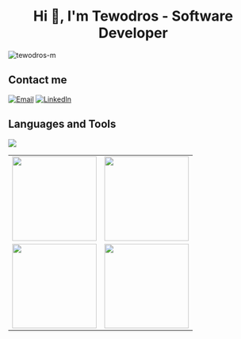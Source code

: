 <!--<img alt="banner" align="center"  width="80%" height="300px" src="https://cdn.dribbble.com/users/2069402/screenshots/5574718/gif-4mb.gif"> -->
<h1 align="center">Hi 👋, I'm Tewodros - Software Developer</h1>
<p align="left"> <img src="https://komarev.com/ghpvc/?username=tewodros-m&label=Profile%20views&color=0e75b6&style=flat" alt="tewodros-m" /> </p>

## Contact me
[![Email](https://img.shields.io/badge/Email-D14836?style=for-the-badge&logo=gmail&logoColor=white)](mailto:tewodrosmengie@gmail.com)
[![LinkedIn](https://img.shields.io/badge/LinkedIn-0077B5?style=for-the-badge&logo=linkedin&logoColor=white)](https://www.linkedin.com/in/tewodros-m-688aa9371)
<!--[![Portfolio](https://img.shields.io/badge/Portfolio-000000?style=for-the-badge&logo=vercel&logoColor=white)](https://yourportfolio.com) -->

## Languages and Tools
<p align="left">
  <img src="https://skillicons.dev/icons?i=js,ts,python,java,cpp,html,css,react,nextjs,redux,tailwind,nodejs,express,mongodb,mysql,postgresql,django,docker,git,github,linux,vscode" />
</p>

<table>
  <tr>
    <td>
      <img height="170" src="https://github-readme-stats.vercel.app/api?username=tewodros-m&show_icons=true&theme=tokyonight&hide_border=true" />
    </td>
    <td>
      <img height="170" src="https://streak-stats.demolab.com?user=tewodros-m&theme=tokyonight&hide_border=true&date_format=M%20j%5B%2C%20Y%5D" />
    </td>
  </tr>
  <tr>
    <td>
      <img height="170" src="http://github-profile-summary-cards.vercel.app/api/cards/most-commit-language?username=tewodros-m&theme=tokyonight" />
    </td>
    <td>
      <img height="170" src="https://github-readme-stats.vercel.app/api/top-langs?username=tewodros-m&theme=tokyonight&hide_border=true&layout=compact&langs_count=8&card_width=350" />
    </td>
  </tr>
</table>


